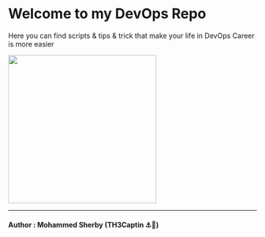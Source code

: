 <h1>Welcome to my DevOps Repo</h1>

<p>Here you can find scripts & tips & trick that make your life in DevOps Career is more easier</p>
<img src="https://w0.pngwave.com/png/1021/906/tux-unix-linux-png-clip-art.png"  width="300" height="300"></img>
<hr>
<h4> Author : Mohammed Sherby (TH3Captin ⚓🐧)</h4>
